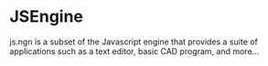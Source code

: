 # JSEngine
js.ngn is a subset of the Javascript engine 
that provides a suite of applications such as
a text editor, basic CAD program, and more...
